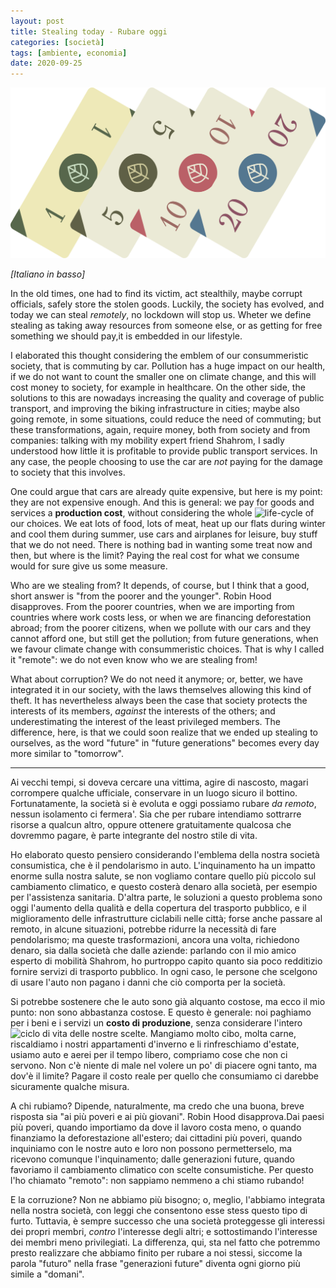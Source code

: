 ```yaml
---
layout: post
title: Stealing today - Rubare oggi
categories: [società]
tags: [ambiente, economia]
date: 2020-09-25
---
```

![Created by Bharat, Noun Project](./head_img.png)

_[Italiano in basso]_

In the old times, one had to find its victim, act stealthily, maybe corrupt officials, safely store the stolen goods. Luckily, the society has evolved, and today we can steal _remotely_, no lockdown will stop us. Wheter we define stealing as taking away resources from someone else, or as getting for free something we should pay,it is embedded in our lifestyle.

I elaborated this thought considering the emblem of our consummeristic society, that is commuting by car. Pollution has a huge impact on our health, if we do not want to count the smaller one on climate change, and this will cost money to society, for example in healthcare. On the other side, the solutions to this are nowadays increasing the quality and coverage of public transport, and improving the biking infrastructure in cities; maybe also going remote, in some situations, could reduce the need of commuting; but these transformations, again, require money, both from society and from companies: talking with my mobility expert friend Shahrom, I sadly understood how little it is profitable to provide public transport services. In any case, the people choosing to use the car are _not_ paying for the damage to society that this involves. 

One could argue that cars are already quite expensive, but here is my point: they are not expensive enough. And this is general: we pay for goods and services a **production cost**, without considering the whole ![life-cycle](https://gablab.gitlab.io/gablog/scelte-verdi/scelte-verdi/) of our choices. We eat lots of food, lots of meat, heat up our flats during winter and cool them during summer, use cars and airplanes for leisure, buy stuff that we do not need. There is nothing bad in wanting some treat now and then, but where is the limit? Paying the real cost for what we consume would for sure give us some measure.

Who are we stealing from? It depends, of course, but I think that a good, short answer is "from the poorer and the younger". Robin Hood disapproves. From the poorer countries, when we are importing from countries where work costs less, or when we are financing deforestation abroad; from the poorer citizens, when we pollute with our cars and they cannot afford one, but still get the pollution; from future generations, when we favour climate change with consummeristic choices. That is why I called it "remote": we do not even know who we are stealing from!

What about corruption? We do not need it anymore; or, better, we have integrated it in our society, with the laws themselves allowing this kind of theft. It has nevertheless always been the case that society protects the interests of its members, _against_ the interests of the others; and underestimating the interest of the least privileged members. The difference, here, is that we could soon realize that we ended up stealing to ourselves, as the word "future" in "future generations" becomes every day more similar to "tomorrow".




______

Ai vecchi tempi, si doveva cercare una vittima, agire di nascosto, magari corrompere qualche ufficiale, conservare in un luogo sicuro il bottino. Fortunatamente, la società si è evoluta e oggi possiamo rubare _da remoto_, nessun isolamento ci fermera'. Sia che per rubare intendiamo sottrarre risorse a qualcun altro, oppure ottenere gratuitamente qualcosa che dovremmo pagare, è parte integrante del nostro stile di vita.

Ho elaborato questo pensiero considerando l'emblema della nostra società consumistica, che è il pendolarismo in auto. L'inquinamento ha un impatto enorme sulla nostra salute, se non vogliamo contare quello più piccolo sul cambiamento climatico, e questo costerà denaro alla società, per esempio per l'assistenza sanitaria. D'altra parte, le soluzioni a questo problema sono oggi l'aumento della qualità e della copertura del trasporto pubblico, e il miglioramento delle infrastrutture ciclabili nelle città; forse anche passare al remoto, in alcune situazioni, potrebbe ridurre la necessità di fare pendolarismo; ma queste trasformazioni, ancora una volta, richiedono denaro, sia dalla società che dalle aziende: parlando con il mio amico esperto di mobilità Shahrom, ho purtroppo capito quanto sia poco redditizio fornire servizi di trasporto pubblico. In ogni caso, le persone che scelgono di usare l'auto non pagano i danni che ciò comporta per la società. 

Si potrebbe sostenere che le auto sono già alquanto costose, ma ecco il mio punto: non sono abbastanza costose. E questo è generale: noi paghiamo per i beni e i servizi un **costo di produzione**, senza considerare l'intero ![ciclo di vita](https://gablab.gitlab.io/gablog/scelte-verdi/scelte-verdi/) delle nostre scelte. Mangiamo molto cibo, molta carne, riscaldiamo i nostri appartamenti d'inverno e li rinfreschiamo d'estate, usiamo auto e aerei per il tempo libero, compriamo cose che non ci servono. Non c'è niente di male nel volere un po' di piacere ogni tanto, ma dov'è il limite? Pagare il costo reale per quello che consumiamo ci darebbe sicuramente qualche misura.

A chi rubiamo? Dipende, naturalmente, ma credo che una buona, breve risposta sia "ai più poveri e ai più giovani". Robin Hood disapprova.Dai paesi più poveri, quando importiamo da dove il lavoro costa meno, o quando finanziamo la deforestazione all'estero; dai cittadini più poveri, quando inquiniamo con le nostre auto e loro non possono permetterselo, ma ricevono comunque l'inquinamento; dalle generazioni future, quando favoriamo il cambiamento climatico con scelte consumistiche.  Per questo l'ho chiamato "remoto": non sappiamo nemmeno a chi stiamo rubando!

E la corruzione? Non ne abbiamo più bisogno; o, meglio, l'abbiamo integrata nella nostra società, con leggi che consentono esse stess questo tipo di furto. Tuttavia, è sempre successo che una società proteggesse gli interessi dei propri membri, _contro_ l'interesse degli altri; e sottostimando l'interesse dei membri meno privilegiati. La differenza, qui, sta nel fatto che potremmo presto realizzare che abbiamo finito per rubare a noi stessi, siccome la parola "futuro" nella frase "generazioni future" diventa ogni giorno più simile a "domani".

